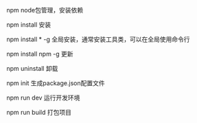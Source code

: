 npm	node包管理，安装依赖

npm install 安装

npm install * -g 全局安装，通常安装工具类，可以在全局使用命令行

npm install npm -g 更新



npm uninstall 卸载

npm init 生成package.json配置文件

npm run dev 运行开发环境

npm run build 打包项目

